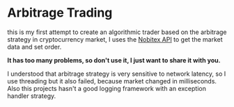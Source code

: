 # Arbitrage Trading
this is my first attempt to create an algorithmic trader based on the arbitrage strategy in cryptocurrency market, I uses the [Nobitex API](https://apidocs.nobitex.ir/#api) to get the market data and set order.


**It has too many problems, so don't use it, I just want to share it with you.**

I understood that arbitrage strategy is very sensitive to network latency, so I use threading but it also failed, because market changed in milliseconds. Also this projects hasn't a good logging framework with an exception handler strategy.